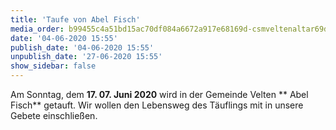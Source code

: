 ```yaml
---
title: 'Taufe von Abel Fisch'
media_order: b99455c4a51bd15ac70df084a6672a917e68169d-csmveltenaltar69ddeeb6c1.jpeg
date: '04-06-2020 15:55'
publish_date: '04-06-2020 15:55'
unpublish_date: '27-06-2020 15:55'
show_sidebar: false
---
```


Am Sonntag, dem **17. 07. Juni 2020** wird in der Gemeinde Velten ** Abel Fisch** getauft. Wir wollen den Lebensweg des Täuflings mit in unsere Gebete einschließen.